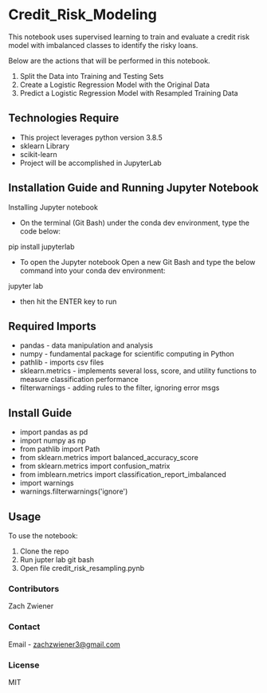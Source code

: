# Credit_Risk_Modeling

This notebook uses supervised learning to train and evaluate a credit risk model with imbalanced classes to identify the risky loans.

Below are the actions that will be performed in this notebook.
1. Split the Data into Training and Testing Sets
2. Create a Logistic Regression Model with the Original Data
3. Predict a Logistic Regression Model with Resampled Training Data


## Technologies Require
* This project leverages python version 3.8.5
* sklearn Library
* scikit-learn 
* Project will be accomplished in JupyterLab

## Installation Guide and Running Jupyter Notebook
Installing Jupyter notebook
* On the terminal (Git Bash) under the conda dev environment, type the code below:

pip install jupyterlab

* To open the Jupyter notebook
Open a new Git Bash and type the below command into your conda dev environment:

jupyter lab

* then hit the ENTER key to run


## Required Imports
* pandas - data manipulation and analysis
* numpy - fundamental package for scientific computing in Python
* pathlib - imports csv files 
* sklearn.metrics -  implements several loss, score, and utility functions to measure classification performance
* filterwarnings - adding rules to the filter, ignoring error msgs

## Install Guide
* import pandas as pd
* import numpy as np
* from pathlib import Path
* from sklearn.metrics import balanced_accuracy_score
* from sklearn.metrics import confusion_matrix
* from imblearn.metrics import classification_report_imbalanced
* import warnings
* warnings.filterwarnings('ignore')

## Usage
To use the notebook:
1. Clone the repo
2. Run jupter lab git bash
3. Open file credit_risk_resampling.pynb

### Contributors
Zach Zwiener

### Contact
Email - zachzwiener3@gmail.com

### License
MIT